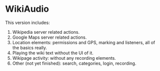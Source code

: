 # WikiAudio
This version includes:
1. Wikipedia server related actions.
2. Google Maps server related actions.
3. Location elements: permissions and GPS, marking and listeners, all of the basics really.
4. Playing the wiki text without the UI of it.
5. Wikipage activity: without any recording elements.
6. Other (not yet finished): search, categories, login, recording.

